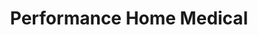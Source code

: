 ---
title: "Performance Home Medical"
url: /bellingham/performance-home-medical/
shop: Sanitätshaus
---